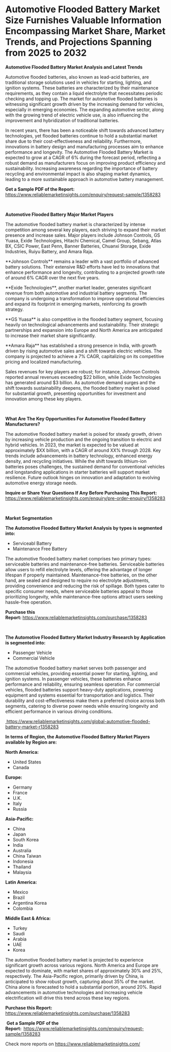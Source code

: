 <p><h1>Automotive Flooded Battery Market Size Furnishes Valuable Information Encompassing Market Share, Market Trends, and Projections Spanning from 2025 to 2032</h1></p><p><strong>Automotive Flooded Battery Market Analysis and Latest Trends</strong></p>
<p><p>Automotive flooded batteries, also known as lead-acid batteries, are traditional storage solutions used in vehicles for starting, lighting, and ignition systems. These batteries are characterized by their maintenance requirements, as they contain a liquid electrolyte that necessitates periodic checking and topping up. The market for automotive flooded batteries is witnessing significant growth driven by the increasing demand for vehicles, especially in emerging economies. The expanding automotive sector, along with the growing trend of electric vehicle use, is also influencing the improvement and hybridization of traditional batteries.</p><p>In recent years, there has been a noticeable shift towards advanced battery technologies, yet flooded batteries continue to hold a substantial market share due to their cost-effectiveness and reliability. Furthermore, innovations in battery design and manufacturing processes aim to enhance performance and longevity. The Automotive Flooded Battery Market is expected to grow at a CAGR of 6% during the forecast period, reflecting a robust demand as manufacturers focus on improving product efficiency and sustainability. Increasing awareness regarding the importance of battery recycling and environmental impact is also shaping market dynamics, leading to a more sustainable approach in automotive battery management.</p></p>
<p><strong>Get a Sample PDF of the Report:&nbsp;</strong> <a href="https://www.reliablemarketinsights.com/enquiry/request-sample/1358283?utm_campaign=2468&utm_medium=2&utm_source=Github&utm_content=ia&utm_term=28022025&utm_id=automotive-flooded-battery">https://www.reliablemarketinsights.com/enquiry/request-sample/1358283</a></p>
<p>&nbsp;</p>
<p><strong>Automotive Flooded Battery Major Market Players</strong></p>
<p><p>The automotive flooded battery market is characterized by intense competition among several key players, each striving to expand their market presence and increase sales. Major players include Johnson Controls, GS Yuasa, Exide Technologies, Hitachi Chemical, Camel Group, Sebang, Atlas BX, CSIC Power, East Penn, Banner Batteries, Chuanxi Storage, Exide Industries, Ruiyu Battery, and Amara Raja.</p><p>**Johnson Controls** remains a leader with a vast portfolio of advanced battery solutions. Their extensive R&D efforts have led to innovations that enhance performance and longevity, contributing to a projected growth rate of around 6% CAGR over the next five years. </p><p>**Exide Technologies**, another market leader, generates significant revenue from both automotive and industrial battery segments. The company is undergoing a transformation to improve operational efficiencies and expand its footprint in emerging markets, reinforcing its growth strategy.</p><p>**GS Yuasa** is also competitive in the flooded battery segment, focusing heavily on technological advancements and sustainability. Their strategic partnerships and expansion into Europe and North America are anticipated to increase their market share significantly.</p><p>**Amara Raja** has established a strong presence in India, with growth driven by rising automotive sales and a shift towards electric vehicles. The company is projected to achieve a 7% CAGR, capitalizing on its competitive pricing and localized manufacturing.</p><p>Sales revenues for key players are robust; for instance, Johnson Controls reported annual revenues exceeding $22 billion, while Exide Technologies has generated around $3 billion. As automotive demand surges and the shift towards sustainability deepens, the flooded battery market is poised for substantial growth, presenting opportunities for investment and innovation among these key players.</p></p>
<p>&nbsp;</p>
<p><strong>What Are The Key Opportunities For Automotive Flooded Battery Manufacturers?</strong></p>
<p><p>The automotive flooded battery market is poised for steady growth, driven by increasing vehicle production and the ongoing transition to electric and hybrid vehicles. In 2023, the market is expected to be valued at approximately $XX billion, with a CAGR of around XX% through 2028. Key trends include advancements in battery technology, enhanced energy density, and recycling initiatives. While the shift towards lithium-ion batteries poses challenges, the sustained demand for conventional vehicles and longstanding applications in starter batteries will support market resilience. Future outlook hinges on innovation and adaptation to evolving automotive energy storage needs.</p></p>
<p><strong>Inquire or Share Your Questions If Any Before Purchasing This Report:</strong> <a href="https://www.reliablemarketinsights.com/enquiry/pre-order-enquiry/1358283?utm_campaign=2468&utm_medium=2&utm_source=Github&utm_content=ia&utm_term=28022025&utm_id=automotive-flooded-battery">https://www.reliablemarketinsights.com/enquiry/pre-order-enquiry/1358283</a></p>
<p>&nbsp;</p>
<p><strong>Market Segmentation</strong></p>
<p><strong>The Automotive Flooded Battery Market Analysis by types is segmented into:</strong></p>
<p><ul><li>Serviceabl Battery</li><li>Maintenance Free Battery</li></ul></p>
<p><p>The automotive flooded battery market comprises two primary types: serviceable batteries and maintenance-free batteries. Serviceable batteries allow users to refill electrolyte levels, offering the advantage of longer lifespan if properly maintained. Maintenance-free batteries, on the other hand, are sealed and designed to require no electrolyte adjustments, providing convenience and reducing the risk of spillage. Both types cater to specific consumer needs, where serviceable batteries appeal to those prioritizing longevity, while maintenance-free options attract users seeking hassle-free operation.</p></p>
<p><strong>Purchase this Report:&nbsp;</strong><a href="https://www.reliablemarketinsights.com/purchase/1358283?utm_campaign=2468&utm_medium=2&utm_source=Github&utm_content=ia&utm_term=28022025&utm_id=automotive-flooded-battery">https://www.reliablemarketinsights.com/purchase/1358283</a></p>
<p>&nbsp;</p>
<p><strong>The Automotive Flooded Battery Market Industry Research by Application is segmented into:</strong></p>
<p><ul><li>Passenger Vehicle</li><li>Commercial Vehicle</li></ul></p>
<p><p>The automotive flooded battery market serves both passenger and commercial vehicles, providing essential power for starting, lighting, and ignition systems. In passenger vehicles, these batteries enhance performance and reliability, ensuring seamless operation. For commercial vehicles, flooded batteries support heavy-duty applications, powering equipment and systems essential for transportation and logistics. Their durability and cost-effectiveness make them a preferred choice across both segments, catering to diverse power needs while ensuring longevity and efficient performance in various driving conditions.</p></p>
<p><a href="https://www.reliablemarketinsights.com/global-automotive-flooded-battery-market-r1358283?utm_campaign=2468&utm_medium=2&utm_source=Github&utm_content=ia&utm_term=28022025&utm_id=automotive-flooded-battery">&nbsp;https://www.reliablemarketinsights.com/global-automotive-flooded-battery-market-r1358283</a></p>
<p><strong>In terms of Region, the Automotive Flooded Battery Market Players available by Region are:</strong></p>
<p>
    <p> <strong> North America: </strong>
        <ul>
            <li>United States</li>
            <li>Canada</li>
        </ul>
        </p> 
    <p> <strong> Europe: </strong>
        <ul>
            <li>Germany</li>
            <li>France</li>
            <li>U.K.</li>
            <li>Italy</li>
            <li>Russia</li>
        </ul>
        </p> 
    <p> <strong> Asia-Pacific: </strong>
        <ul>
            <li>China</li>
            <li>Japan</li>
            <li>South Korea</li>
            <li>India</li>
            <li>Australia</li>
            <li>China Taiwan</li>
            <li>Indonesia</li>
            <li>Thailand</li>
            <li>Malaysia</li>
        </ul>
        </p> 
    <p> <strong> Latin America: </strong>
        <ul>
            <li>Mexico</li>
            <li>Brazil</li>
            <li>Argentina Korea</li>
            <li>Colombia</li>
        </ul>
        </p> 
    <p> <strong> Middle East & Africa: </strong>
        <ul>
            <li>Turkey</li>
            <li>Saudi</li>
            <li>Arabia</li>
            <li>UAE</li>
            <li>Korea</li>
        </ul>
    </p>
    </p>
<p><p>The automotive flooded battery market is projected to experience significant growth across various regions. North America and Europe are expected to dominate, with market shares of approximately 30% and 25%, respectively. The Asia-Pacific region, primarily driven by China, is anticipated to show robust growth, capturing about 35% of the market. China alone is forecasted to hold a substantial portion, around 20%. Rapid advancements in automotive technologies and increasing vehicle electrification will drive this trend across these key regions.</p></p>
<p><strong>Purchase this Report: </strong><a href="https://www.reliablemarketinsights.com/purchase/1358283?utm_campaign=2468&utm_medium=2&utm_source=Github&utm_content=ia&utm_term=28022025&utm_id=automotive-flooded-battery">https://www.reliablemarketinsights.com/purchase/1358283</a></p>
<p>&nbsp;<strong>Get a Sample PDF of the Report:&nbsp;&nbsp;</strong><a href="https://www.reliablemarketinsights.com/enquiry/request-sample/1358283?utm_campaign=2468&utm_medium=2&utm_source=Github&utm_content=ia&utm_term=28022025&utm_id=automotive-flooded-battery">https://www.reliablemarketinsights.com/enquiry/request-sample/1358283</a></p>
<p><strong></strong></p>
<p>Check more reports on <a href="https://www.reliablemarketinsights.com/?utm_campaign=2468&utm_medium=2&utm_source=Github&utm_content=ia&utm_term=28022025&utm_id=automotive-flooded-battery">https://www.reliablemarketinsights.com/</a></p>